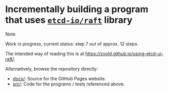 # Incrementally building a program that uses [`etcd-io/raft`](https://github.com/etcd-io/raft) library

> [!NOTE]
> Work in progress, current status: step 7 out of approx. 12 steps.

The intended way of reading this is at https://zvold.github.io/using-etcd-ui-raft/.

Alternatively, browse the repository directly:
- [docs/](docs/): Source for the GitHub Pages website.
- [src/](src/): Code for the programs / tests referenced above. 
